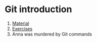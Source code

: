 # Git introduction

1. [Material](git-basics.md)
2. [Exercises](exercises.md)
3. Anna was murdered by Git commands
